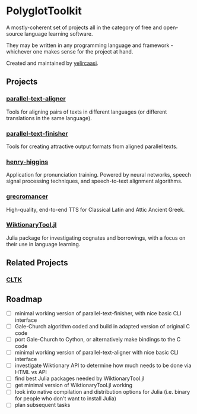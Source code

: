 # PolyglotToolkit

A mostly-coherent set of projects all in the category of free and open-source language learning software.

They may be written in any programming language and framework - whichever one makes sense for the project at hand.

Created and maintained by [yelircaasi](https://github.com/yelircaasi).

## Projects

### [parallel-text-aligner](https://github.com/PolyglotToolkit/parallel-text-aligner)

Tools for aligning pairs of texts in different languages (or different translations in the same language). 

### [parallel-text-finisher](https://github.com/PolyglotToolkit/parallel-text-finisher)

Tools for creating attractive output formats from aligned parallel texts. 

### [henry-higgins](https://github.com/PolyglotToolkit/henry-higgins)

Application for pronunciation training. Powered by neural networks, speech signal processing techniques, and speech-to-text alignment algorithms. 

### [grecromancer](https://github.com/PolyglotToolkit/grecromancer)

High-quality, end-to-end TTS for Classical Latin and Attic Ancient Greek. 

### [WiktionaryTool.jl](https://github.com/PolyglotToolkit/WiktionaryTool.jl)

Julia package for investigating cognates and borrowings, with a focus on their use in language learning.

## Related Projects 

### [CLTK](https://github.com/cltk/cltk)

## Roadmap

- [ ] minimal working version of parallel-text-finisher, with nice basic CLI interface
- [ ] Gale-Church algorithm coded and build in adapted version of original C code
- [ ] port Gale-Church to Cython, or alternatively make bindings to the C code
- [ ] minimal working version of parallel-text-aligner with nice basic CLI interface
- [ ] investigate Wiktionary API to determine how much needs to be done via HTML vs API
- [ ] find best Julia packages needed by WiktionaryTool.jl
- [ ] get minimal version of WiktionaryTool.jl working
- [ ] look into native compilation and distribution options for Julia (i.e. binary for people who don't want to install Julia)
- [ ] plan subsequent tasks
